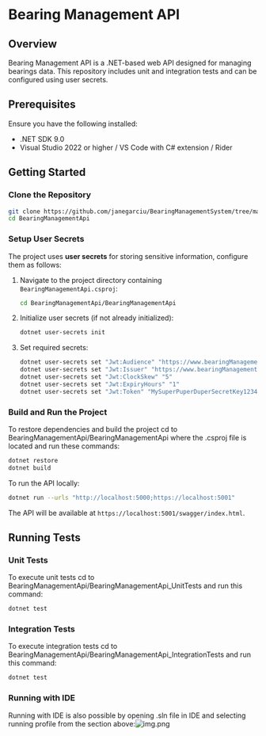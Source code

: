 # Bearing Management API

## Overview

Bearing Management API is a .NET-based web API designed for managing bearings data. This repository includes unit and integration tests and can be configured using user secrets.

## Prerequisites

Ensure you have the following installed:

- .NET SDK 9.0
- Visual Studio 2022 or higher / VS Code with C# extension / Rider

## Getting Started

### Clone the Repository

```sh
git clone https://github.com/janegarciu/BearingManagementSystem/tree/main
cd BearingManagementApi
```

### Setup User Secrets

The project uses **user secrets** for storing sensitive information, configure them as follows:

1. Navigate to the project directory containing `BearingManagementApi.csproj`:
   ```sh
   cd BearingManagementApi/BearingManagementApi
   ```
2. Initialize user secrets (if not already initialized):
   ```sh
   dotnet user-secrets init
   ```
3. Set required secrets:
   ```sh
   dotnet user-secrets set "Jwt:Audience" "https://www.bearingManagement.com/"
   dotnet user-secrets set "Jwt:Issuer" "https://www.bearingManagement.com/"
   dotnet user-secrets set "Jwt:ClockSkew" "5"
   dotnet user-secrets set "Jwt:ExpiryHours" "1"
   dotnet user-secrets set "Jwt:Token" "MySuperPuperDuperSecretKey123456789"   ```

### Build and Run the Project

To restore dependencies and build the project cd to BearingManagementApi/BearingManagementApi where the .csproj file is 
located and run these commands:

```sh
dotnet restore
dotnet build
```

To run the API locally:

```sh
dotnet run --urls "http://localhost:5000;https://localhost:5001"
```

The API will be available at `https://localhost:5001/swagger/index.html`.

## Running Tests

### Unit Tests

To execute unit tests cd to BearingManagementApi/BearingManagementApi_UnitTests and run this command:

```sh
dotnet test 
```

### Integration Tests

To execute integration tests cd to BearingManagementApi/BearingManagementApi_IntegrationTests and run this command:

```sh
dotnet test 
````

### Running with IDE 
Running with IDE is also possible by opening .sln file in IDE and selecting
running profile from the section above:![img.png](img.png)
